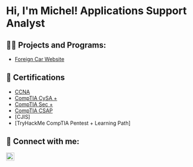 
<h1>Hi, I'm Michel! Applications Support Analyst </h1>

<h2>👨‍💻 Projects and Programs:</h2>

- [Foreign Car Website](https://micheljurado.github.io/ForeignCarWebsite/)


<h2>📄 Certifications</h2>

- [CCNA](https://www.credly.com/badges/1eba1a01-db88-4a8e-892e-995eec6ca585?source=linked_in_profile)
- [CompTIA CySA +](https://www.credly.com/badges/e8c7b41b-e7f3-424d-9e04-e0ad57d18d3e?source=linked_in_profile)
- [CompTIA Sec +](https://www.credly.com/badges/1867a5c6-3593-4b6b-9a64-8c4a395b3599/linked_in_profile)
- [CompTIA CSAP](https://www.credly.com/badges/cc48393d-532f-4e80-b55f-ebace015b655?source=linked_in_profile)
- [CJIS]
- [TryHackMe CompTIA Pentest + Learning Path]

<h2> 🤳 Connect with me:</h2>


[<img align="left" alt="MichelJurado | LinkedIn" width="22px" src="https://cdn.jsdelivr.net/npm/simple-icons@v3/icons/linkedin.svg" />][linkedin]



[linkedin]: https://www.linkedin.com/in/micheljurado/



